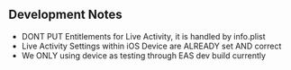 ## Development Notes

- DONT PUT Entitlements for Live Activity, it is handled by info.plist
- Live Activity Settings within iOS Device are ALREADY set AND correct
- We ONLY using device as testing through EAS dev build currently